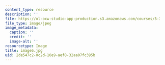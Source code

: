 ```yaml
---
content_type: resource
description: ''
file: https://ol-ocw-studio-app-production.s3.amazonaws.com/courses/5-301-chemistry-laboratory-techniques-january-iap-2012/2de547c20c2d10e9aef832aa07fc395b_image6.jpg
file_type: image/jpeg
image_metadata:
  caption: ''
  credit: ''
  image-alt: ''
resourcetype: Image
title: image6.jpg
uid: 2de547c2-0c2d-10e9-aef8-32aa07fc395b
---
```

